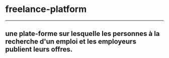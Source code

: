 # freelance-platform
***************************************************************************
## une plate-forme sur lesquelle les personnes à la recherche d'un emploi et les employeurs publient leurs offres.

